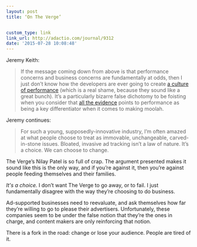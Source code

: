 ```yaml
---
layout: post
title: ‘On The Verge’


custom_type: link
link_url: http://adactio.com/journal/9312
date: '2015-07-28 10:08:48'
---
```

Jeremy Keith:

> If the message coming down from above is that performance concerns and business concerns are fundamentally at odds, then I just don’t know how the developers are ever going to create [a culture of performance](http://alistapart.com/article/performance-showing-versus-telling) (which is a real shame, because they sound like a great bunch). It’s a particularly bizarre false dichotomy to be foisting when you consider that [all the evidence](http://www.impressivewebs.com/importance-of-website-performance-sources/) points to performance as being a key differentiator when it comes to making moolah.

Jeremy continues:

> For such a young, supposedly-innovative industry, I’m often amazed at what people choose to treat as immovable, unchangeable, carved-in-stone issues. Bloated, invasive ad tracking isn’t a law of nature. It’s a choice. We can choose to change.

The Verge’s Nilay Patel is so full of crap. The argument presented makes it sound like this is the only way, and if you’re against it, then you’re against people feeding themselves and their families.

*It's a choice.* I don’t want The Verge to go away, or to fail. I just fundamentally disagree with the way they’re choosing to do business.

Ad-supported businesses need to reevaluate, and ask themselves how far they’re willing to go to please their advertisers. Unfortunately, these companies seem to be under the false notion that they’re the ones in charge, and content makers are only reinforcing that notion.

There is a fork in the road: change or lose your audience. People are tired of it.
